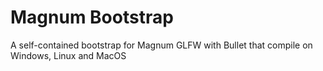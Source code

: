 # Magnum Bootstrap

A self-contained bootstrap for Magnum GLFW with Bullet that compile on Windows, Linux and MacOS
